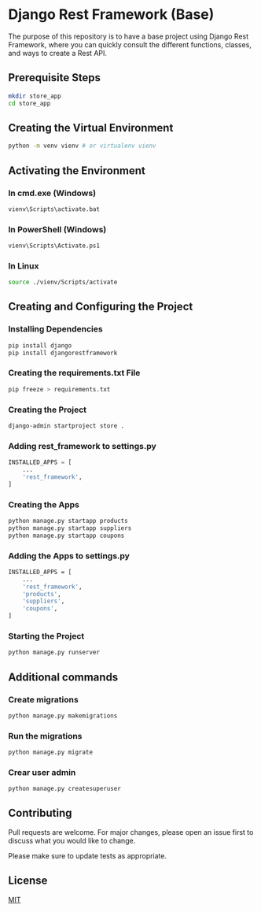 # Django Rest Framework (Base)

The purpose of this repository is to have a base project using Django Rest Framework, where you can quickly consult the different functions, classes, and ways to create a Rest API.

## Prerequisite Steps
```bash
mkdir store_app
cd store_app
```

## Creating the Virtual Environment
```bash
python -m venv vienv # or virtualenv vienv
```

## Activating the Environment
### In cmd.exe (Windows)
```bash
vienv\Scripts\activate.bat
```
### In PowerShell (Windows)
```bash
vienv\Scripts\Activate.ps1
```
### In Linux
```bash
source ./vienv/Scripts/activate
```

## Creating and Configuring the Project
### Installing Dependencies
```bash
pip install django
pip install djangorestframework
```

### Creating the requirements.txt File
```bash
pip freeze > requirements.txt
```

### Creating the Project
```bash
django-admin startproject store .
```

### Adding rest_framework to settings.py
```python
INSTALLED_APPS = [
    ...
    'rest_framework',
]
```

### Creating the Apps
```bash
python manage.py startapp products
python manage.py startapp suppliers
python manage.py startapp coupons
```

### Adding the Apps to settings.py
```bash
INSTALLED_APPS = [
    ...
    'rest_framework',
    'products',
    'suppliers',
    'coupons',
]
```
### Starting the Project
```bash
python manage.py runserver
```

## Additional commands
### Create migrations
```bash
python manage.py makemigrations
```

### Run the migrations
```bash
python manage.py migrate
```

### Crear user admin
```bash
python manage.py createsuperuser
```

## Contributing

Pull requests are welcome. For major changes, please open an issue first
to discuss what you would like to change.

Please make sure to update tests as appropriate.

## License

[MIT](https://choosealicense.com/licenses/mit/)